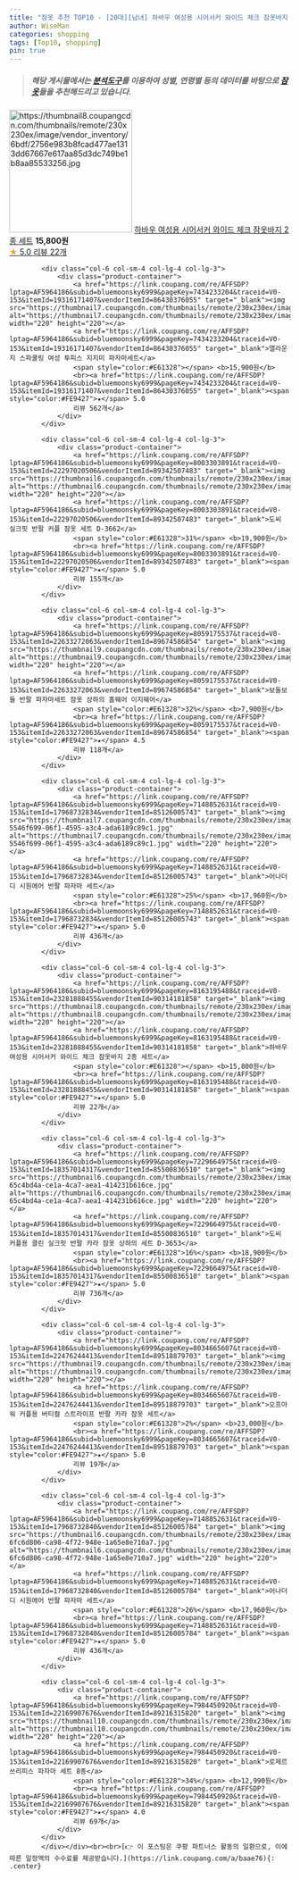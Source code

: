 ```yaml
---
title: "잠옷 추천 TOP10 - [20대][남녀] 하바우 여성용 시어서커 와이드 체크 잠옷바지 2종 세트"
author: WiseMan
categories: shopping
tags: [Top10, shopping]
pin: true
---
```


> ##### 해당 게시물에서는 [**분석도구**](https://itemscout.io/)를 이용하여 **성별**, **연령별** 등의 데이터를 바탕으로 [**잠옷**](https://link.coupang.com/a/baae76)들을 추천해드리고 있습니다.
<div class="container"><div class="row">
            <div class="col-6 col-sm-4 col-lg-4 col-lg-3">
                <div class="product-container">
                    <a href="https://link.coupang.com/re/AFFSDP?lptag=AF5964186&subid=bluemoonsky6999&pageKey=8163195488&traceid=V0-153&itemId=23281888463&vendorItemId=90314181839" target="_blank"><img src="https://thumbnail8.coupangcdn.com/thumbnails/remote/230x230ex/image/vendor_inventory/6bdf/2756e983b8fcad477ae1313dd67667e617aa85d3dc749be1b8aa85533256.jpg" alt="https://thumbnail8.coupangcdn.com/thumbnails/remote/230x230ex/image/vendor_inventory/6bdf/2756e983b8fcad477ae1313dd67667e617aa85d3dc749be1b8aa85533256.jpg" width="220" height="220"></a>
                    <a href="https://link.coupang.com/re/AFFSDP?lptag=AF5964186&subid=bluemoonsky6999&pageKey=8163195488&traceid=V0-153&itemId=23281888463&vendorItemId=90314181839" target="_blank">하바우 여성용 시어서커 와이드 체크 잠옷바지 2종 세트</a>
                    <span style="color:#E61328"></span> <b>15,800원</b>
                    <br><a href="https://link.coupang.com/re/AFFSDP?lptag=AF5964186&subid=bluemoonsky6999&pageKey=8163195488&traceid=V0-153&itemId=23281888463&vendorItemId=90314181839" target="_blank"><span style="color:#FE9427">★</span> 5.0
                    리뷰 22개</a>
                </div>
            </div>
            
            <div class="col-6 col-sm-4 col-lg-4 col-lg-3">
                <div class="product-container">
                    <a href="https://link.coupang.com/re/AFFSDP?lptag=AF5964186&subid=bluemoonsky6999&pageKey=7434233204&traceid=V0-153&itemId=19316171407&vendorItemId=86430376055" target="_blank"><img src="https://thumbnail7.coupangcdn.com/thumbnails/remote/230x230ex/image/vendor_inventory/d8ed/0049c234ad54e881868aa9f735c8d5105a1bf036a8897baccf7fefac19f7.jpg" alt="https://thumbnail7.coupangcdn.com/thumbnails/remote/230x230ex/image/vendor_inventory/d8ed/0049c234ad54e881868aa9f735c8d5105a1bf036a8897baccf7fefac19f7.jpg" width="220" height="220"></a>
                    <a href="https://link.coupang.com/re/AFFSDP?lptag=AF5964186&subid=bluemoonsky6999&pageKey=7434233204&traceid=V0-153&itemId=19316171407&vendorItemId=86430376055" target="_blank">엘라운지 스파쿨링 여성 투피스 지지미 파자마세트</a>
                    <span style="color:#E61328"></span> <b>15,900원</b>
                    <br><a href="https://link.coupang.com/re/AFFSDP?lptag=AF5964186&subid=bluemoonsky6999&pageKey=7434233204&traceid=V0-153&itemId=19316171407&vendorItemId=86430376055" target="_blank"><span style="color:#FE9427">★</span> 5.0
                    리뷰 562개</a>
                </div>
            </div>
            
            <div class="col-6 col-sm-4 col-lg-4 col-lg-3">
                <div class="product-container">
                    <a href="https://link.coupang.com/re/AFFSDP?lptag=AF5964186&subid=bluemoonsky6999&pageKey=8003303891&traceid=V0-153&itemId=22297020506&vendorItemId=89342507483" target="_blank"><img src="https://thumbnail6.coupangcdn.com/thumbnails/remote/230x230ex/image/rs_quotation_api/lkafvwak/6d4303e73c6040aaa5aa9dff29270c81.jpg" alt="https://thumbnail6.coupangcdn.com/thumbnails/remote/230x230ex/image/rs_quotation_api/lkafvwak/6d4303e73c6040aaa5aa9dff29270c81.jpg" width="220" height="220"></a>
                    <a href="https://link.coupang.com/re/AFFSDP?lptag=AF5964186&subid=bluemoonsky6999&pageKey=8003303891&traceid=V0-153&itemId=22297020506&vendorItemId=89342507483" target="_blank">도씨 실크핏 반팔 커플 잠옷 세트 D-3662</a>
                    <span style="color:#E61328">31%</span> <b>19,900원</b>
                    <br><a href="https://link.coupang.com/re/AFFSDP?lptag=AF5964186&subid=bluemoonsky6999&pageKey=8003303891&traceid=V0-153&itemId=22297020506&vendorItemId=89342507483" target="_blank"><span style="color:#FE9427">★</span> 5.0
                    리뷰 155개</a>
                </div>
            </div>
            
            <div class="col-6 col-sm-4 col-lg-4 col-lg-3">
                <div class="product-container">
                    <a href="https://link.coupang.com/re/AFFSDP?lptag=AF5964186&subid=bluemoonsky6999&pageKey=8059175537&traceid=V0-153&itemId=22633272063&vendorItemId=89674586854" target="_blank"><img src="https://thumbnail9.coupangcdn.com/thumbnails/remote/230x230ex/image/vendor_inventory/c578/774e7cf472ca0a54356a83f722d7559e5107c3a8823cff7fc432db4ad246.jpg" alt="https://thumbnail9.coupangcdn.com/thumbnails/remote/230x230ex/image/vendor_inventory/c578/774e7cf472ca0a54356a83f722d7559e5107c3a8823cff7fc432db4ad246.jpg" width="220" height="220"></a>
                    <a href="https://link.coupang.com/re/AFFSDP?lptag=AF5964186&subid=bluemoonsky6999&pageKey=8059175537&traceid=V0-153&itemId=22633272063&vendorItemId=89674586854" target="_blank">보들보들 반팔 파자마세트 잠옷 상하의 홈웨어 이지웨어</a>
                    <span style="color:#E61328">32%</span> <b>7,900원</b>
                    <br><a href="https://link.coupang.com/re/AFFSDP?lptag=AF5964186&subid=bluemoonsky6999&pageKey=8059175537&traceid=V0-153&itemId=22633272063&vendorItemId=89674586854" target="_blank"><span style="color:#FE9427">★</span> 4.5
                    리뷰 118개</a>
                </div>
            </div>
            
            <div class="col-6 col-sm-4 col-lg-4 col-lg-3">
                <div class="product-container">
                    <a href="https://link.coupang.com/re/AFFSDP?lptag=AF5964186&subid=bluemoonsky6999&pageKey=7148852631&traceid=V0-153&itemId=17968732834&vendorItemId=85126005743" target="_blank"><img src="https://thumbnail7.coupangcdn.com/thumbnails/remote/230x230ex/image/retail/images/1206811696773912-5546f699-06f1-4595-a3c4-ada6189c89c1.jpg" alt="https://thumbnail7.coupangcdn.com/thumbnails/remote/230x230ex/image/retail/images/1206811696773912-5546f699-06f1-4595-a3c4-ada6189c89c1.jpg" width="220" height="220"></a>
                    <a href="https://link.coupang.com/re/AFFSDP?lptag=AF5964186&subid=bluemoonsky6999&pageKey=7148852631&traceid=V0-153&itemId=17968732834&vendorItemId=85126005743" target="_blank">어나더디 시원에어 반팔 파자마 세트</a>
                    <span style="color:#E61328">25%</span> <b>17,960원</b>
                    <br><a href="https://link.coupang.com/re/AFFSDP?lptag=AF5964186&subid=bluemoonsky6999&pageKey=7148852631&traceid=V0-153&itemId=17968732834&vendorItemId=85126005743" target="_blank"><span style="color:#FE9427">★</span> 5.0
                    리뷰 436개</a>
                </div>
            </div>
            
            <div class="col-6 col-sm-4 col-lg-4 col-lg-3">
                <div class="product-container">
                    <a href="https://link.coupang.com/re/AFFSDP?lptag=AF5964186&subid=bluemoonsky6999&pageKey=8163195488&traceid=V0-153&itemId=23281888455&vendorItemId=90314181858" target="_blank"><img src="https://thumbnail8.coupangcdn.com/thumbnails/remote/230x230ex/image/vendor_inventory/d243/51fd07a3c87021a1bc372aa8791d28be9e00590d06edb4835398b489599c.jpg" alt="https://thumbnail8.coupangcdn.com/thumbnails/remote/230x230ex/image/vendor_inventory/d243/51fd07a3c87021a1bc372aa8791d28be9e00590d06edb4835398b489599c.jpg" width="220" height="220"></a>
                    <a href="https://link.coupang.com/re/AFFSDP?lptag=AF5964186&subid=bluemoonsky6999&pageKey=8163195488&traceid=V0-153&itemId=23281888455&vendorItemId=90314181858" target="_blank">하바우 여성용 시어서커 와이드 체크 잠옷바지 2종 세트</a>
                    <span style="color:#E61328"></span> <b>15,800원</b>
                    <br><a href="https://link.coupang.com/re/AFFSDP?lptag=AF5964186&subid=bluemoonsky6999&pageKey=8163195488&traceid=V0-153&itemId=23281888455&vendorItemId=90314181858" target="_blank"><span style="color:#FE9427">★</span> 5.0
                    리뷰 22개</a>
                </div>
            </div>
            
            <div class="col-6 col-sm-4 col-lg-4 col-lg-3">
                <div class="product-container">
                    <a href="https://link.coupang.com/re/AFFSDP?lptag=AF5964186&subid=bluemoonsky6999&pageKey=7229664975&traceid=V0-153&itemId=18357014317&vendorItemId=85500836510" target="_blank"><img src="https://thumbnail6.coupangcdn.com/thumbnails/remote/230x230ex/image/retail/images/2894234080907698-65c4bd4a-ce1a-4ca7-aea1-414231b616ce.jpg" alt="https://thumbnail6.coupangcdn.com/thumbnails/remote/230x230ex/image/retail/images/2894234080907698-65c4bd4a-ce1a-4ca7-aea1-414231b616ce.jpg" width="220" height="220"></a>
                    <a href="https://link.coupang.com/re/AFFSDP?lptag=AF5964186&subid=bluemoonsky6999&pageKey=7229664975&traceid=V0-153&itemId=18357014317&vendorItemId=85500836510" target="_blank">도씨 커플용 클린 실크핏 반팔 카라 잠옷 상하의 세트 D-3653</a>
                    <span style="color:#E61328">16%</span> <b>18,900원</b>
                    <br><a href="https://link.coupang.com/re/AFFSDP?lptag=AF5964186&subid=bluemoonsky6999&pageKey=7229664975&traceid=V0-153&itemId=18357014317&vendorItemId=85500836510" target="_blank"><span style="color:#FE9427">★</span> 5.0
                    리뷰 736개</a>
                </div>
            </div>
            
            <div class="col-6 col-sm-4 col-lg-4 col-lg-3">
                <div class="product-container">
                    <a href="https://link.coupang.com/re/AFFSDP?lptag=AF5964186&subid=bluemoonsky6999&pageKey=8034665607&traceid=V0-153&itemId=22476244413&vendorItemId=89518879703" target="_blank"><img src="https://thumbnail9.coupangcdn.com/thumbnails/remote/230x230ex/image/rs_quotation_api/x1etaero/03c0e4bd70884497a0e6ce4b8412575b.jpg" alt="https://thumbnail9.coupangcdn.com/thumbnails/remote/230x230ex/image/rs_quotation_api/x1etaero/03c0e4bd70884497a0e6ce4b8412575b.jpg" width="220" height="220"></a>
                    <a href="https://link.coupang.com/re/AFFSDP?lptag=AF5964186&subid=bluemoonsky6999&pageKey=8034665607&traceid=V0-153&itemId=22476244413&vendorItemId=89518879703" target="_blank">오프아워 커플용 버티컬 스트라이프 반팔 카라 잠옷 세트</a>
                    <span style="color:#E61328">2%</span> <b>23,000원</b>
                    <br><a href="https://link.coupang.com/re/AFFSDP?lptag=AF5964186&subid=bluemoonsky6999&pageKey=8034665607&traceid=V0-153&itemId=22476244413&vendorItemId=89518879703" target="_blank"><span style="color:#FE9427">★</span> 5.0
                    리뷰 19개</a>
                </div>
            </div>
            
            <div class="col-6 col-sm-4 col-lg-4 col-lg-3">
                <div class="product-container">
                    <a href="https://link.coupang.com/re/AFFSDP?lptag=AF5964186&subid=bluemoonsky6999&pageKey=7148852631&traceid=V0-153&itemId=17968732840&vendorItemId=85126005784" target="_blank"><img src="https://thumbnail6.coupangcdn.com/thumbnails/remote/230x230ex/image/retail/images/46476042269048-6fc6d806-ca98-4f72-948e-1a65e8e710a7.jpg" alt="https://thumbnail6.coupangcdn.com/thumbnails/remote/230x230ex/image/retail/images/46476042269048-6fc6d806-ca98-4f72-948e-1a65e8e710a7.jpg" width="220" height="220"></a>
                    <a href="https://link.coupang.com/re/AFFSDP?lptag=AF5964186&subid=bluemoonsky6999&pageKey=7148852631&traceid=V0-153&itemId=17968732840&vendorItemId=85126005784" target="_blank">어나더디 시원에어 반팔 파자마 세트</a>
                    <span style="color:#E61328">26%</span> <b>17,960원</b>
                    <br><a href="https://link.coupang.com/re/AFFSDP?lptag=AF5964186&subid=bluemoonsky6999&pageKey=7148852631&traceid=V0-153&itemId=17968732840&vendorItemId=85126005784" target="_blank"><span style="color:#FE9427">★</span> 5.0
                    리뷰 436개</a>
                </div>
            </div>
            
            <div class="col-6 col-sm-4 col-lg-4 col-lg-3">
                <div class="product-container">
                    <a href="https://link.coupang.com/re/AFFSDP?lptag=AF5964186&subid=bluemoonsky6999&pageKey=7984450920&traceid=V0-153&itemId=22169907676&vendorItemId=89216315820" target="_blank"><img src="https://thumbnail10.coupangcdn.com/thumbnails/remote/230x230ex/image/vendor_inventory/a1a7/b83a795dc109aaa32a3662e54a726813c2eb744aa756591138d23e4fb653.jpg" alt="https://thumbnail10.coupangcdn.com/thumbnails/remote/230x230ex/image/vendor_inventory/a1a7/b83a795dc109aaa32a3662e54a726813c2eb744aa756591138d23e4fb653.jpg" width="220" height="220"></a>
                    <a href="https://link.coupang.com/re/AFFSDP?lptag=AF5964186&subid=bluemoonsky6999&pageKey=7984450920&traceid=V0-153&itemId=22169907676&vendorItemId=89216315820" target="_blank">로제르 쓰리피스 파자마 세트 8종</a>
                    <span style="color:#E61328">34%</span> <b>12,990원</b>
                    <br><a href="https://link.coupang.com/re/AFFSDP?lptag=AF5964186&subid=bluemoonsky6999&pageKey=7984450920&traceid=V0-153&itemId=22169907676&vendorItemId=89216315820" target="_blank"><span style="color:#FE9427">★</span> 4.0
                    리뷰 69개</a>
                </div>
            </div>
            </div></div><br><br>[👉 이 포스팅은 쿠팡 파트너스 활동의 일환으로, 이에 따른 일정액의 수수료를 제공받습니다.](https://link.coupang.com/a/baae76){: .center}